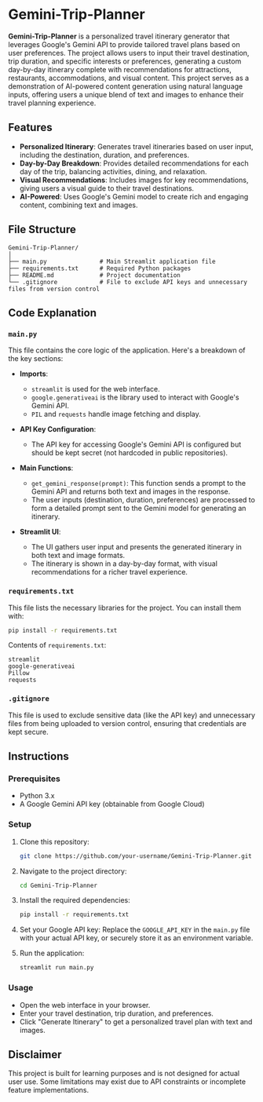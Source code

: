 

# Gemini-Trip-Planner

**Gemini-Trip-Planner** is a personalized travel itinerary generator that leverages Google's Gemini API to provide tailored travel plans based on user preferences. The project allows users to input their travel destination, trip duration, and specific interests or preferences, generating a custom day-by-day itinerary complete with recommendations for attractions, restaurants, accommodations, and visual content. This project serves as a demonstration of AI-powered content generation using natural language inputs, offering users a unique blend of text and images to enhance their travel planning experience.

## Features
- **Personalized Itinerary**: Generates travel itineraries based on user input, including the destination, duration, and preferences.
- **Day-by-Day Breakdown**: Provides detailed recommendations for each day of the trip, balancing activities, dining, and relaxation.
- **Visual Recommendations**: Includes images for key recommendations, giving users a visual guide to their travel destinations.
- **AI-Powered**: Uses Google's Gemini model to create rich and engaging content, combining text and images.

## File Structure
```
Gemini-Trip-Planner/
│
├── main.py               # Main Streamlit application file
├── requirements.txt      # Required Python packages
├── README.md             # Project documentation
└── .gitignore            # File to exclude API keys and unnecessary files from version control
```

## Code Explanation

### `main.py`
This file contains the core logic of the application. Here's a breakdown of the key sections:

- **Imports**:
  - `streamlit` is used for the web interface.
  - `google.generativeai` is the library used to interact with Google's Gemini API.
  - `PIL` and `requests` handle image fetching and display.
  
- **API Key Configuration**:
  - The API key for accessing Google's Gemini API is configured but should be kept secret (not hardcoded in public repositories).

- **Main Functions**:
  - `get_gemini_response(prompt)`: This function sends a prompt to the Gemini API and returns both text and images in the response.
  - The user inputs (destination, duration, preferences) are processed to form a detailed prompt sent to the Gemini model for generating an itinerary.

- **Streamlit UI**:
  - The UI gathers user input and presents the generated itinerary in both text and image formats.
  - The itinerary is shown in a day-by-day format, with visual recommendations for a richer travel experience.

### `requirements.txt`
This file lists the necessary libraries for the project. You can install them with:

```bash
pip install -r requirements.txt
```

Contents of `requirements.txt`:
```
streamlit
google-generativeai
Pillow
requests
```

### `.gitignore`
This file is used to exclude sensitive data (like the API key) and unnecessary files from being uploaded to version control, ensuring that credentials are kept secure.

## Instructions

### Prerequisites
- Python 3.x
- A Google Gemini API key (obtainable from Google Cloud)

### Setup
1. Clone this repository:
   ```bash
   git clone https://github.com/your-username/Gemini-Trip-Planner.git
   ```
2. Navigate to the project directory:
   ```bash
   cd Gemini-Trip-Planner
   ```
3. Install the required dependencies:
   ```bash
   pip install -r requirements.txt
   ```

4. Set your Google API key:
   Replace the `GOOGLE_API_KEY` in the `main.py` file with your actual API key, or securely store it as an environment variable.

5. Run the application:
   ```bash
   streamlit run main.py
   ```

### Usage
- Open the web interface in your browser.
- Enter your travel destination, trip duration, and preferences.
- Click "Generate Itinerary" to get a personalized travel plan with text and images.

## Disclaimer
This project is built for learning purposes and is not designed for actual user use. Some limitations may exist due to API constraints or incomplete feature implementations.

